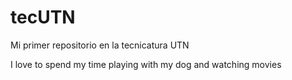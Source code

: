 # tecUTN

Mi primer repositorio en la tecnicatura UTN 

I love to spend my time playing with my dog and watching movies

